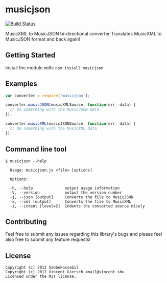 # musicjson

[![Build Status](https://secure.travis-ci.org/FlatIO/musicjson.png?branch=master)](https://next.travis-ci.org/FlatIO/musicjson)

MusicXML to MusicJSON bi-directional converter
Translates MusicXML to MusicJSON format and back again!

## Getting Started
Install the module with: `npm install musicjson`

## Examples
```javascript
var converter = require('musicjson');

converter.musicJSON(musicXMLSource, function(err, data) {
  // Do something with the MusicJSON data
});

converter.musicXML(musicJSONSource, function(err, data) {
  // Do something with the MusicXML data
});
```

## Command line tool

```
$ musicjson --help

  Usage: musicjson.js <file> [options]

  Options:

  -h, --help              output usage information
  -V, --version           output the version number
  -j, --json [output]     Converts the file to MusicJSON
  -x, --xml [output]      Converts the file to MusicXML
  -i, --indent [level=2]  Indents the converted source nicely

```

## Contributing
Feel free to submit any issues regarding this library's bugs and please feel
also free to submit any feature requests!

## License
```
Copyright (c) 2012 Saebekassebil  
Copyright (c) 2012 Vincent Giersch <mail@vincent.sh>
Licensed under the MIT license.
```
